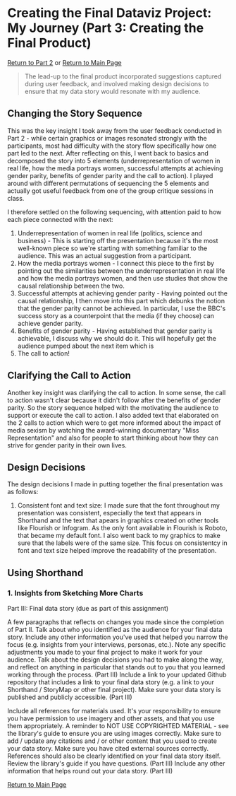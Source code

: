 # Creating the Final Dataviz Project: My Journey (Part 3: Creating the Final Product)

[Return to Part 2](/FinalPart3.md)    or     [Return to Main Page](/README.md)

> The lead-up to the final product incorporated suggestions captured during user feedback, and involved making design decisions to ensure that my data story would resonate with my audience. 

## Changing the Story Sequence

This was the key insight I took away from the user feedback conducted in Part 2 - while certain graphics or images resonated strongly with the participants, most had difficulty with the story flow specifically how one part led to the next. After reflecting on this, I went back to basics and decomposed the story into 5 elements (underrepresentation of women in real life, how the media portrays women, successful attempts at achieving gender parity, benefits of gender parity and the call to action). I played around with different permutations of sequencing the 5 elements and actually got useful feedback from one of the group critique sessions in class. 

I therefore settled on the following sequencing, with attention paid to how each piece connected with the next:

1. Underrepresentation of women in real life (politics, science and business) - This is starting off the presentation because it's the most well-known piece so we're starting with something familiar to the audience. This was an actual suggestion from a participant. 
2. How the media portrays women - I connect this piece to the first by pointing out the similarities between the underrepresentation in real life and how the media portrays women, and then use studies that show the causal relationship between the two. 
3. Successful attempts at achieving gender parity - Having pointed out the causal relationship, I then move into this part which debunks the notion that the gender parity cannot be achieved. In particular, I use the BBC's success story as a counterpoint that the media (if they choose) can achieve gender parity. 
4. Benefits of gender parity - Having established that gender parity is achievable, I discuss why we should do it. This will hopefully get the audience pumped about the next item which is
5. The call to action!

## Clarifying the Call to Action

Another key insight was clarifying the call to action. In some sense, the call to action wasn't clear because it didn't follow after the benefits of gender parity. So the story sequence helped with the motivating the audience to support or execute the call to action. I also added text that elaborated on the 2 calls to action which were to get more informed about the impact of media sexism by watching the award-winning documentary "Miss Representation" and also for people to start thinking about how they can strive for gender parity in their own lives. 

## Design Decisions

The design decisions I made in putting together the final presentation was as follows:

1. Consistent font and text size: I made sure that the font throughout my presentation was consistent, especially the text that appears in Shorthand and the text that apears in graphics created on other tools like Flourish or Infogram. As the only font available in Flourish is Roboto, that became my default font. I also went back to my graphics to make sure that the labels were of the same size. This focus on consistentcy in font and text size helped improve the readability of the presentation.

## Using Shorthand

### 1. Insights from Sketching More Charts


Part III: Final data story (due as part of this assignment)

A few paragraphs that reflects on changes you made since the completion of Part II.  Talk about who you identified as the audience for your final data story.  Include any other information you've used that helped you narrow the focus (e.g. insights from your interviews, personas, etc.).  Note any specific adjustments you made to your final project to make it work for your audience.  Talk about the design decisions you had to make along the way, and reflect on anything in particular that stands out to you that you learned working through the process. (Part III)
Include a link to your updated Github repository that includes a link to your final data story (e.g. a link to your Shorthand / StoryMap or other final project).  Make sure your data story is published and publicly accessible. (Part III)

Include all references for materials used.  It's your responsibility to ensure you have permission to use imagery and other assets, and that you use them appropriately.  A reminder to NOT USE COPYRIGHTED MATERIAL - see the library's guide to ensure you are using images correctly.  Make sure to add / update any citations and / or other content that you used to create your data story.  Make sure you have cited external sources correctly.  References should also be clearly identified on your final data story itself.  Review the library's guide if you have questions. (Part III)
Include any other information that helps round out your data story. (Part III)







[Return to Main Page](/README.md)
